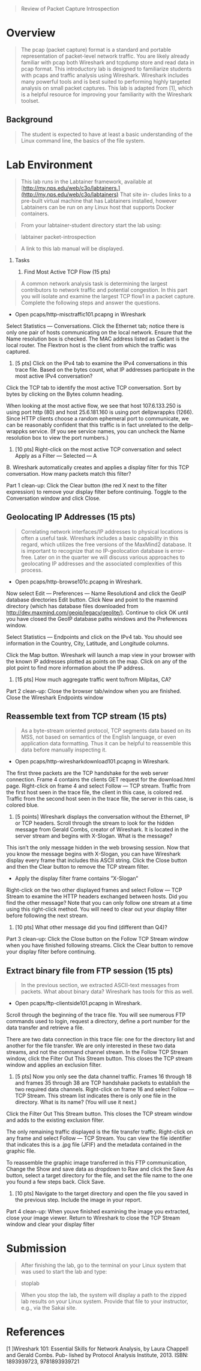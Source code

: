 >   Review of Packet Capture Introspection

Overview
========

>   The pcap (packet capture) format is a standard and portable representation
>   of packet-level network traffic. You are likely already familiar with pcap
>   both Wireshark and tcpdump store and read data in pcap format. This
>   introductory lab is designed to familiarize students with pcaps and traffic
>   analysis using Wireshark. Wireshark includes many powerful tools and is best
>   suited to performing highly targeted analysis on small packet captures. This
>   lab is adapted from [1], which is a helpful resource for improving your
>   familiarity with the Wireshark toolset.

Background
----------

>   The student is expected to have at least a basic understanding of the Linux
>   command line, the basics of the file system.

Lab Environment
===============

>   This lab runs in the Labtainer framework, available at
>   [http://my.nps.edu/web/c3o/labtainers.](http://my.nps.edu/web/c3o/labtainers)
>   That site in- cludes links to a pre-built virtual machine that has
>   Labtainers installed, however Labtainers can be run on any Linux host that
>   supports Docker containers.

>   From your labtainer-student directory start the lab using:

>   labtainer packet-introspection

>   A link to this lab manual will be displayed.

1.  Tasks

    1.  Find Most Active TCP Flow (15 pts)

>   A common network analysis task is determining the largest contributors to
>   network traffic and potential congestion. In this part you will isolate and
>   examine the largest TCP flow1 in a packet capture. Complete the following
>   steps and answer the questions.

-   Open pcaps/http-misctraffic101.pcapng in Wireshark

Select Statistics — Conversations. Click the Ethernet tab; notice there is only
one pair of hosts communicating on the local network. Ensure that the Name
resolution box is checked. The MAC address listed as Cadant is the local router.
The Flextron host is the client from which the traffic was captured.

1.  [5 pts] Click on the IPv4 tab to examine the IPv4 conversations in this
    trace file. Based on the bytes count, what IP addresses participate in the
    most active IPv4 conversation?

Click the TCP tab to identify the most active TCP conversation. Sort by bytes by
clicking on the Bytes column heading.

When looking at the most active flow, we see that host 107.6.133.250 is using
port http (80) and host 25.6.181.160 is using port dellpwrappks (1266). Since
HTTP clients choose a random ephemeral port to communicate, we can be reasonably
confident that this traffic is in fact unrelated to the dellp- wrappks service.
(If you see service names, you can uncheck the Name resolution box to view the
port numbers.)

1.  [10 pts] Right-click on the most active TCP conversation and select Apply as
    a Filter — Selected — A

B. Wireshark automatically creates and applies a display filter for this TCP
conversation. How many packets match this filter?

Part 1 clean-up: Click the Clear button (the red X next to the filter
expression) to remove your display filter before continuing. Toggle to the
Conversation window and click Close.

Geolocating IP Addresses (15 pts)
---------------------------------

>   Correlating network interfaces/IP addresses to physical locations is often a
>   useful task. Wireshark includes a basic capability in this regard, which
>   utilizes the free versions of the MaxMind2 database. It is important to
>   recognize that no IP-geolocation database is error-free. Later on in the
>   quarter we will discuss various approaches to geolocating IP addresses and
>   the associated complexities of this process.

-   Open pcaps/http-browse101c.pcapng in Wireshark.

Now select Edit — Preferences — Name Resolution4 and click the GeoIP database
directories Edit button. Click New and point to the maxmind directory (which has
database files downloaded from <http://dev.maxmind.com/geoip/legacy/geolite/)>.
Continue to click OK until you have closed the GeoIP database paths windows and
the Preferences window.

Select Statistics — Endpoints and click on the IPv4 tab. You should see
information in the Country, City, Latitude, and Longitude columns.

Click the Map button. Wireshark will launch a map view in your browser with the
known IP addresses plotted as points on the map. Click on any of the plot point
to find more information about the IP address.

1.  [15 pts] How much aggregate traffic went to/from Milpitas, CA?

Part 2 clean-up: Close the browser tab/window when you are finished. Close the
Wireshark Endpoints window

Reassemble text from TCP stream (15 pts)
----------------------------------------

>   As a byte-stream oriented protocol, TCP segments data based on its MSS, not
>   based on semantics of the English language, or even application data
>   formatting. Thus it can be helpful to reassemble this data before manually
>   inspecting it.

-   Open pcaps/http-wiresharkdownload101.pcapng in Wireshark.

The first three packets are the TCP handshake for the web server connection.
Frame 4 contains the clients GET request for the download.html page. Right-click
on frame 4 and select Follow — TCP stream. Traffic from the first host seen in
the trace file, the client in this case, is colored red. Traffic from the second
host seen in the trace file, the server in this case, is colored blue.

1.  [5 points] Wireshark displays the conversation without the Ethernet, IP or
    TCP headers. Scroll through the stream to look for the hidden message from
    Gerald Combs, creator of Wireshark. It is located in the server stream and
    begins with X-Slogan. What is the message?

This isn’t the only message hidden in the web browsing session. Now that you
know the message begins with X-Slogan, you can have Wireshark display every
frame that includes this ASCII string. Click the Close button and then the Clear
button to remove the TCP stream filter.

-   Apply the display filter frame contains ”X-Slogan”

Right-click on the two other displayed frames and select Follow — TCP Stream to
examine the HTTP headers exchanged between hosts. Did you find the other
message? Note that you can only follow one stream at a time using this
right-click method. You will need to clear out your display filter before
following the next stream.

1.  [10 pts] What other message did you find (different than Q4)?

Part 3 clean-up: Click the Close button on the Follow TCP Stream window when you
have finished following streams. Click the Clear button to remove your display
filter before continuing.

Extract binary file from FTP session (15 pts)
---------------------------------------------

>   In the previous section, we extracted ASCII-text messages from packets. What
>   about binary data? Wireshark has tools for this as well.

-   Open pcaps/ftp-clientside101.pcapng in Wireshark.

Scroll through the beginning of the trace file. You will see numerous FTP
commands used to login, request a directory, define a port number for the data
transfer and retrieve a file.

There are two data connection in this trace file: one for the directory list and
another for the file transfer. We are only interested in these two data streams,
and not the command channel stream. In the Follow TCP Stream window, click the
Filter Out This Stream button. This closes the TCP stream window and applies an
exclusion filter.

1.  [5 pts] Now you only see the data channel traffic. Frames 16 through 18 and
    frames 35 through 38 are TCP handshake packets to establish the two required
    data channels. Right-click on frame 16 and select Follow — TCP Stream. This
    stream list indicates there is only one file in the directory. What is its
    name? (You will use it next.)

Click the Filter Out This Stream button. This closes the TCP stream window and
adds to the existing exclusion filter.

The only remaining traffic displayed is the file transfer traffic. Right-click
on any frame and select Follow — TCP Stream. You can view the file identifier
that indicates this is a .jpg file (JFIF) and the metadata contained in the
graphic file.

To reassemble the graphic image transferred in this FTP communication, Change
the Show and save data as dropdown to Raw and click the Save As button, select a
target directory for the file, and set the file name to the one you found a few
steps back. Click Save.

1.  [10 pts] Navigate to the target directory and open the file you saved in the
    previous step. Include the image in your report.

Part 4 clean-up: When youve finished examining the image you extracted, close
your image viewer. Return to Wireshark to close the TCP Stream window and clear
your display filter

Submission
==========

>   After finishing the lab, go to the terminal on your Linux system that was
>   used to start the lab and type:

>   stoplab

>   When you stop the lab, the system will display a path to the zipped lab
>   results on your Linux system. Provide that file to your instructor, e.g.,
>   via the Sakai site.

References
==========

[1 ]Wireshark 101: Essential Skills for Network Analysis, by Laura Chappell and
Gerald Combs. Pub- lished by Protocol Analysis Institute, 2013. ISBN:
1893939723, 9781893939721
